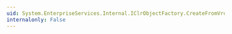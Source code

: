 ```yaml
---
uid: System.EnterpriseServices.Internal.IClrObjectFactory.CreateFromVroot(System.String,System.String)
internalonly: False
---
```

